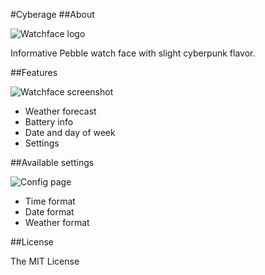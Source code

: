 #Cyberage
##About

![Watchface logo](http://alexemashev.github.io/Cyberage/images/splash_logo.png)

Informative Pebble watch face with slight cyberpunk flavor.


##Features

![Watchface screenshot](http://alexemashev.github.io/Cyberage/images/12h_screenshot.png)

- Weather forecast
- Battery info
- Date and day of week
- Settings

##Available settings

![Config page](http://alexemashev.github.io/Cyberage/images/config_page.png)

- Time format
- Date format
- Weather format

##License

The MIT License